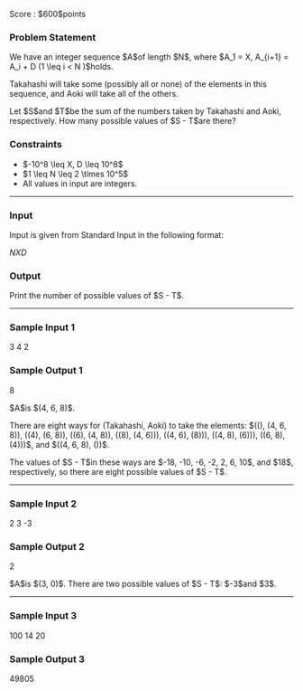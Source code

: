 
<div>

<span>

<span>

<p>
Score : $600$points
</p>

<div>

<section>

### **Problem Statement**

<p>
We have an integer sequence $A$of length $N$, where $A_1 = X, A_{i+1} = A_i + D (1 \leq  i < N )$holds.
</p>

<p>
Takahashi will take some (possibly all or none) of the elements in this sequence, and Aoki will take all of the others.
</p>

<p>
Let $S$and $T$be the sum of the numbers taken by Takahashi and Aoki, respectively. How many possible values of $S - T$are there?
</p>

</section>

</div>

<div>

<section>

### **Constraints**

<ul>

<li>
$-10^8 \leq X, D \leq 10^8$
</li>

<li>
$1 \leq N \leq 2 \times 10^5$
</li>

<li>
All values in input are integers.
</li>

</ul>

</section>

</div>

---

<div>

<div>

<section>

### **Input**

<p>
Input is given from Standard Input in the following format:
</p>

<div>

$N$$X$$D$
</div>

</section>

</div>

<div>

<section>

### **Output**

<p>
Print the number of possible values of $S - T$.
</p>

</section>

</div>

</div>

---

<div>

<section>

### **Sample Input 1**

<div>

3 4 2

</div>

</section>

</div>

<div>

<section>

### **Sample Output 1**

<div>

8

</div>

<p>
$A$is $(4, 6, 8)$.
</p>

<p>
There are eight ways for (Takahashi, Aoki) to take the elements: $((), (4, 6, 8)), ((4), (6, 8)), ((6), (4, 8)), ((8), (4, 6))), ((4, 6), (8))), ((4, 8), (6))), ((6, 8), (4)))$, and $((4, 6, 8), ())$.
</p>

<p>
The values of $S - T$in these ways are $-18, -10, -6, -2, 2, 6, 10$, and $18$, respectively, so there are eight possible values of $S - T$.
</p>

</section>

</div>

---

<div>

<section>

### **Sample Input 2**

<div>

2 3 -3

</div>

</section>

</div>

<div>

<section>

### **Sample Output 2**

<div>

2

</div>

<p>
$A$is $(3, 0)$. There are two possible values of $S - T$: $-3$and $3$.
</p>

</section>

</div>

---

<div>

<section>

### **Sample Input 3**

<div>

100 14 20

</div>

</section>

</div>

<div>

<section>

### **Sample Output 3**

<div>

49805

</div>

</section>

</div>

</span>

</span>

</div>

